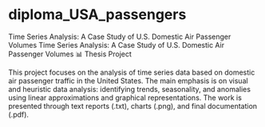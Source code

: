 # diploma_USA_passengers
Time Series Analysis: A Case Study of U.S. Domestic Air Passenger Volumes
Time Series Analysis: A Case Study of U.S. Domestic Air Passenger Volumes
📊 Thesis Project

This project focuses on the analysis of time series data based on domestic air passenger traffic in the United States. The main emphasis is on visual and heuristic data analysis: identifying trends, seasonality, and anomalies using linear approximations and graphical representations. The work is presented through text reports (.txt), charts (.png), and final documentation (.pdf).
